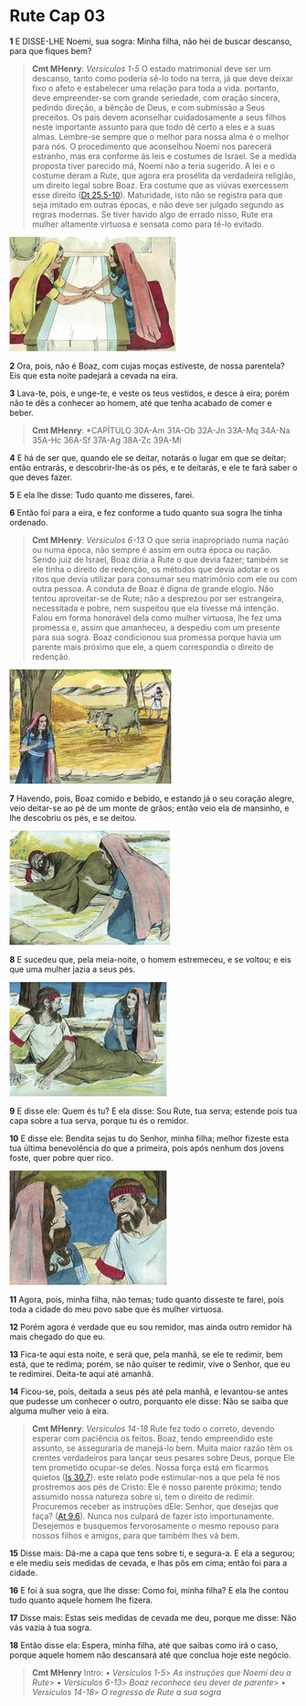 # Rute Cap 03

**1** 	E DISSE-LHE Noemi, sua sogra: Minha filha, não hei de buscar descanso, para que fiques bem?

> **Cmt MHenry**: *Versículos 1-5* O estado matrimonial deve ser um descanso, tanto como poderia sê-lo todo na terra, já que deve deixar fixo o afeto e estabelecer uma relação para toda a vida. portanto, deve empreender-se com grande seriedade, com oração sincera, pedindo direção, a bênção de Deus, e com submissão a Seus preceitos. Os pais devem aconselhar cuidadosamente a seus filhos neste importante assunto para que todo dê certo a eles e a suas almas. Lembre-se sempre que o melhor para nossa alma é o melhor para nós. O procedimento que aconselhou Noemi nos parecerá estranho, mas era conforme às leis e costumes de Israel. Se a medida proposta tiver parecido má, Noemi não a teria sugerido. A lei e o costume deram a Rute, que agora era prosélita da verdadeira religião, um direito legal sobre Boaz. Era costume que as viúvas exercessem esse direito ([Dt 25.5-10](../05A-Dt/25.md#5)). Maturidade, isto não se registra para que seja imitado em outras épocas, e não deve ser julgado segundo as regras modernas. Se tiver havido algo de errado nisso, Rute era mulher altamente virtuosa e sensata como para tê-lo evitado.

![](../Images/SweetPublishing/8-3-1.jpg) 

**2** 	Ora, pois, não é Boaz, com cujas moças estiveste, de nossa parentela? Eis que esta noite padejará a cevada na eira.

**3** 	Lava-te, pois, e unge-te, e veste os teus vestidos, e desce à eira; porém não te dês a conhecer ao homem, até que tenha acabado de comer e beber.

> **Cmt MHenry**: *CAPÍTULO 30A-Am 31A-Ob 32A-Jn 33A-Mq 34A-Na 35A-Hc 36A-Sf 37A-Ag 38A-Zc 39A-Ml

**4** 	E há de ser que, quando ele se deitar, notarás o lugar em que se deitar; então entrarás, e descobrir-lhe-ás os pés, e te deitarás, e ele te fará saber o que deves fazer.

**5** 	E ela lhe disse: Tudo quanto me disseres, farei.

**6** 	Então foi para a eira, e fez conforme a tudo quanto sua sogra lhe tinha ordenado.

> **Cmt MHenry**: *Versículos 6-13* O que seria inapropriado numa nação ou numa época, não sempre é assim em outra época ou nação. Sendo juiz de Israel, Boaz diria a Rute o que devia fazer; também se ele tinha o direito de redenção, os métodos que devia adotar e os ritos que devia utilizar para consumar seu matrimônio com ele ou com outra pessoa. A conduta de Boaz é digna de grande elogio. Não tentou aproveitar-se de Rute; não a desprezou por ser estrangeira, necessitada e pobre, nem suspeitou que ela tivesse má intenção. Falou em forma honorável dela como mulher virtuosa, lhe fez uma promessa e, assim que amanheceu, a despediu com um presente para sua sogra. Boaz condicionou sua promessa porque havia um parente mais próximo que ele, a quem correspondia o direito de redenção.

![](../Images/SweetPublishing/8-3-2.jpg) 

**7** 	Havendo, pois, Boaz comido e bebido, e estando já o seu coração alegre, veio deitar-se ao pé de um monte de grãos; então veio ela de mansinho, e lhe descobriu os pés, e se deitou.

![](../Images/SweetPublishing/8-3-3.jpg) 

**8** 	E sucedeu que, pela meia-noite, o homem estremeceu, e se voltou; e eis que uma mulher jazia a seus pés.

![](../Images/SweetPublishing/8-3-4.jpg) 

**9** 	E disse ele: Quem és tu? E ela disse: Sou Rute, tua serva; estende pois tua capa sobre a tua serva, porque tu és o remidor.

**10** 	E disse ele: Bendita sejas tu do Senhor, minha filha; melhor fizeste esta tua última benevolência do que a primeira, pois após nenhum dos jovens foste, quer pobre quer rico.

![](../Images/SweetPublishing/8-3-5.jpg) 

**11** 	Agora, pois, minha filha, não temas; tudo quanto disseste te farei, pois toda a cidade do meu povo sabe que és mulher virtuosa.

**12** 	Porém agora é verdade que eu sou remidor, mas ainda outro remidor há mais chegado do que eu.

**13** 	Fica-te aqui esta noite, e será que, pela manhã, se ele te redimir, bem está, que te redima; porém, se não quiser te redimir, vive o Senhor, que eu te redimirei. Deita-te aqui até amanhã.

**14** 	Ficou-se, pois, deitada a seus pés até pela manhã, e levantou-se antes que pudesse um conhecer o outro, porquanto ele disse: Não se saiba que alguma mulher veio à eira.

> **Cmt MHenry**: *Versículos 14-18* Rute fez todo o correto, devendo esperar com paciência os feitos. Boaz, tendo empreendido este assunto, se asseguraria de manejá-lo bem. Muita maior razão têm os crentes verdadeiros para lançar seus pesares sobre Deus, porque Ele tem prometido ocupar-se deles. Nossa força está em ficarmos quietos ([Is 30.7](../23A-Is/30.md#7)). este relato pode estimular-nos a que pela fé nos prostremos aos pés de Cristo: Ele é nosso parente próximo; tendo assumido nossa natureza sobre si, tem o direito de redimir. Procuremos receber as instruções dEle: Senhor, que desejas que faça? ([At 9.6](../44N-At/09.md#6)). Nunca nos culpará de fazer isto importunamente. Desejemos e busquemos fervorosamente o mesmo repouso para nossos filhos e amigos, para que também lhes vá bem.

**15** 	Disse mais: Dá-me a capa que tens sobre ti, e segura-a. E ela a segurou; e ele mediu seis medidas de cevada, e lhas pôs em cima; então foi para a cidade.

**16** 	E foi à sua sogra, que lhe disse: Como foi, minha filha? E ela lhe contou tudo quanto aquele homem lhe fizera.

**17** 	Disse mais: Estas seis medidas de cevada me deu, porque me disse: Não vás vazia à tua sogra.

**18** 	Então disse ela: Espera, minha filha, até que saibas como irá o caso, porque aquele homem não descansará até que conclua hoje este negócio.


> **Cmt MHenry** Intro: *• Versículos 1-5*> *As instruções que Noemi deu a Rute*> *• Versículos 6-13*> *Boaz reconhece seu dever de parente*> *• Versículos 14-18*> *O regresso de Rute a sua sogra*